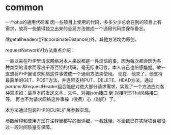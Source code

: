 # common
一个php的通用代码库
因一些项目上使用的代码，多多少少总会在别的项目上有需求，故将一些值得独立出来的全局方法做成一个通用代码库保存备忘。

除getallheaders()和coordinateDistance()外，其他方法均为原创。

requestNetworkV1方法重点介绍：

一直以来在PHP里请求网络对本人来说都是一件烦恼的事，因为每次都会因为各种类型的请求而写出千奇百怪的代码，毫无标准可言，本人自己也倍感尴尬。故一直想将PHP里请求网络这件事做成一个通用方法来使用。
现在，他来了。他支持最简单的GET、POST方法，并连带支持PUT、DELETE、HEAD方法，通过$parame和$requestHeader组合能应对绝大部分请求需求，实现了一个方法应对各种需求如：最基本的发送文本、文件、对接json接口 到 对接RESTful风格接口等，
再也不为请求网络这件事操（浪费）心（时间）了。

本方法通过包装PHP的CURL扩展参数实现。

参数解释和使用方法在注释里都写的很详细，一看就懂。本函数已在实际项目服役过一段时间质量有保障。



